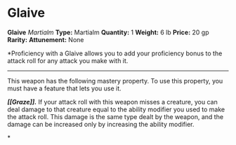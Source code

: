 # Glaive

**Glaive**
_Martialm_
**Type:** Martialm
**Quantity:** 1
**Weight:** 6 lb
**Price:** 20 gp
**Rarity:** 
**Attunement:** None

*Proficiency with a Glaive allows you to add your proficiency bonus to the attack roll for any attack you make with it.
<div class="mastery-container"><hr />
<p>This weapon has the following mastery property. To use this property, you must have a feature that lets you use it.

***[[Graze]].*** If your attack roll with this weapon misses a creature, you can deal damage to that creature equal to the ability modifier you used to make the attack roll. This damage is the same type dealt by the weapon, and the damage can be increased only by increasing the ability modifier.</p>*